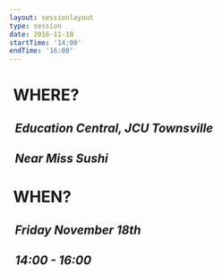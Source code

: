 ```yaml
---
layout: sessionlayout
type: session
date: 2016-11-18
startTime: '14:00'
endTime: '16:00'
---
```


&nbsp;WHERE?
==================

&nbsp;&nbsp;*Education Central, JCU Townsville*
-----------------------------------------------
&nbsp;&nbsp;*Near Miss Sushi*
-----------------------------

&nbsp;WHEN?
=================

&nbsp;&nbsp;*Friday November 18th* 
----------------------------------
&nbsp;&nbsp;*14:00 - 16:00*
---------------------------

